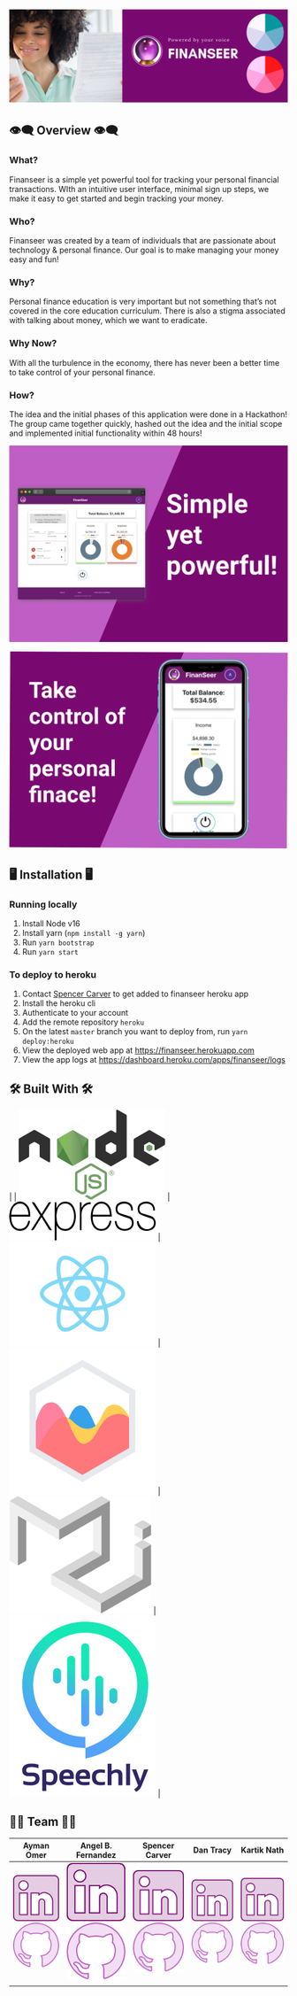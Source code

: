 # <div align="center">![FinanSeer banner](assets/banner/finanSeer_banner.png) </div>


## 👁‍🗨 Overview 👁‍🗨
### What?
<p>Finanseer is a simple yet powerful tool for tracking your personal financial transactions.  WIth an intuitive user interface, minimal sign up steps, we make it easy to get started and begin tracking your money.
</p>

### Who?
<p>Finanseer was created by a team of individuals that are passionate about technology & personal finance.  Our goal is to make managing your money easy and fun!  
</p>

### Why?
<p>Personal finance education is very important but not something that’s not covered in the core education curriculum.  There is also a stigma associated with talking about money, which we want to eradicate.  
</p>

### Why Now?
<p>With all the turbulence in the economy, there has never been a better time to take control of your personal finance.
</p>

### How?
<p>The idea and the initial phases of this application were done in a Hackathon!  The group came together quickly, hashed out the idea and the initial scope and implemented initial functionality within 48 hours! 
</p>

![FinanSeer desktop banner](assets/banner/finanSeer_desktop_banner.png)

![FinanSeer desktop banner](assets/banner/finanSeer_mobile_banner.png) 

## 🖥 Installation 🖥

### Running locally
1. Install Node v16
2. Install yarn (`npm install -g yarn`)
3. Run `yarn bootstrap`
4. Run `yarn start`

### To deploy to heroku
1. Contact [Spencer Carver](https://github.com/spencer-carver) to get added to finanseer heroku app
2. Install the heroku cli
3. Authenticate to your account
4. Add the remote repository `heroku`
5. On the latest `master` branch you want to deploy from, run `yarn deploy:heroku`
6. View the deployed web app at https://finanseer.herokuapp.com
7. View the app logs at https://dashboard.heroku.com/apps/finanseer/logs


## 🛠 Built With 🛠 

| 
| [![Node.js logo](assets/logos/nodejs-logo.png)](https://nodejs.org/en/) | [![Express.js logo](assets/logos/expressjs-logo.png)](https://expressjs.com/) | [![React.js logo](assets/logos/reactjs-logo.png)](https://reactjs.org/) | [![Chart.js logo](assets/logos/chartjs-logo.png)](https://www.chartjs.org/) | [![Material-UI logo](assets/logos/material-ui-logo.png)](https://material-ui.com/) | [![Speachly logo](assets/logos/speechly-logo.png)](https://www.speechly.com/) |

## 👤👤 Team 👤👤

| Ayman Omer                                                                                                                                                                  | Angel B. Fernandez                                                                                                                                                        | Spencer Carver                                                                                                                                                     | Dan Tracy                                                                                                                                                   | Kartik Nath                                                                                                                                                             |
| --------------------------------------------------------------------------------------------------------------------------------------------------------------------------- | ------------------------------------------------------------------------------------------------------------------------------------------------------------------------- | ------------------------------------------------------------------------------------------------------------------------------------------------------------------ | ----------------------------------------------------------------------------------------------------------------------------------------------------------- | ----------------------------------------------------------------------------------------------------------------------------------------------------------------------- |
| [![LinkedIn](assets/logos/linkedin-logo.svg)](https://www.linkedin.com/in/ayman-omer-b2429b1ab/) [![GitHub](assets/logos/github-logo.svg)](https://github.com/aymanjebril2) | [![LinkedIn](assets/logos/linkedin-logo.svg)](https://www.linkedin.com/in/angelbienvenidofernandez/) [![GitHub](assets/logos/github-logo.svg)](https://github.com/Avixph) | [![LinkedIn](assets/logos/linkedin-logo.svg)](https://www.linkedin.com/in/spencerrc/) [![GitHub](assets/logos/github-logo.svg)](https://github.com/spencer-carver) | [![LinkedIn](assets/logos/linkedin-logo.svg)](https://www.linkedin.com/in/dan-tracy/) [![GitHub](assets/logos/github-logo.svg)](https://github.com/dbtracy) | [![LinkedIn](assets/logos/linkedin-logo.svg)](https://www.linkedin.com/in/kartik-nath-53b0574/) [![GitHub](assets/logos/github-logo.svg)](https://github.com/xxplozive) |
|                                                                                                                                                                             |                                                                                                                                                                           |                                                                                                                                                                    |                                                                                                                                                             |                                                                                                                                                                         |
